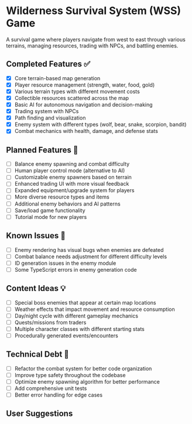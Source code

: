 # Wilderness Survival System (WSS) Game

A survival game where players navigate from west to east through various terrains, managing resources, trading with NPCs, and battling enemies.

## Completed Features ✅

- [x] Core terrain-based map generation
- [x] Player resource management (strength, water, food, gold)
- [x] Various terrain types with different movement costs
- [x] Collectible resources scattered across the map
- [x] Basic AI for autonomous navigation and decision-making
- [x] Trading system with NPCs
- [x] Path finding and visualization
- [x] Enemy system with different types (wolf, bear, snake, scorpion, bandit)
- [x] Combat mechanics with health, damage, and defense stats

## Planned Features 🔄

- [ ] Balance enemy spawning and combat difficulty
- [ ] Human player control mode (alternative to AI)
- [ ] Customizable enemy spawners based on terrain
- [ ] Enhanced trading UI with more visual feedback
- [ ] Expanded equipment/upgrade system for players
- [ ] More diverse resource types and items
- [ ] Additional enemy behaviors and AI patterns
- [ ] Save/load game functionality
- [ ] Tutorial mode for new players

## Known Issues 🐛

- [ ] Enemy rendering has visual bugs when enemies are defeated
- [ ] Combat balance needs adjustment for different difficulty levels
- [ ] ID generation issues in the enemy module
- [ ] Some TypeScript errors in enemy generation code

## Content Ideas 💡

- [ ] Special boss enemies that appear at certain map locations
- [ ] Weather effects that impact movement and resource consumption
- [ ] Day/night cycle with different gameplay mechanics
- [ ] Quests/missions from traders
- [ ] Multiple character classes with different starting stats
- [ ] Procedurally generated events/encounters

## Technical Debt 🔧

- [ ] Refactor the combat system for better code organization
- [ ] Improve type safety throughout the codebase
- [ ] Optimize enemy spawning algorithm for better performance
- [ ] Add comprehensive unit tests
- [ ] Better error handling for edge cases

## User Suggestions

<!-- Add user suggestions here as they come up -->

